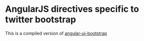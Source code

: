 # AngularJS directives specific to twitter bootstrap

This is a compiled version of [angular-ui-bootstrap](https://github.com/SpinGo/angular-ui-bootstrap)
